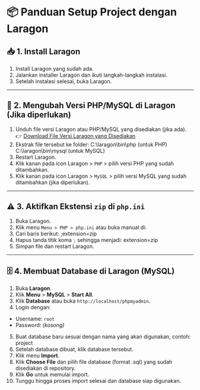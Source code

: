# 📦 Panduan Setup Project dengan Laragon

## 📥 1. Install Laragon
1. Install Laragon yang sudah ada.  
2. Jalankan installer Laragon dan ikuti langkah-langkah instalasi.  
3. Setelah instalasi selesai, buka Laragon.

---

## 🔄 2. Mengubah Versi PHP/MySQL di Laragon (Jika diperlukan)
1. Unduh file versi Laragon atau PHP/MySQL yang disediakan (jika ada).  
   👉 [Download File Versi Laragon yang Disediakan](https://windows.php.net/downloads/releases/php-8.2.28-Win32-vs16-x64.zip)
2. Ekstrak file tersebut ke folder:  C:\laragon\bin\php (untuk PHP) C:\laragon\bin\mysql (untuk MySQL)
3. Restart Laragon.
4. Klik kanan pada icon Laragon > `PHP` > pilih versi PHP yang sudah ditambahkan.
5. Klik kanan pada icon Laragon > `MySQL` > pilih versi MySQL yang sudah ditambahkan (jika diperlukan).

---

## ⚠️ 3. Aktifkan Ekstensi `zip` di `php.ini`
1. Buka Laragon.
2. Klik menu `Menu > PHP > php.ini` atau buka manual di:
3. Cari baris berikut: ;extension=zip
4. Hapus tanda titik koma `;` sehingga menjadi: extension=zip
5. Simpan file dan restart Laragon.

---

## 🗄 4. Membuat Database di Laragon (MySQL)
1. Buka **Laragon**.
2. Klik **Menu** > **MySQL** > **Start All**.
3. Klik **Database** atau buka `http://localhost/phpmyadmin`.
4. Login dengan:  
- Username: `root`  
- Password: *(kosong)*  
5. Buat database baru sesuai dengan nama yang akan digunakan, contoh:  project
6. Setelah database dibuat, klik database tersebut.
7. Klik menu **Import**.
8. Klik **Choose File** dan pilih file database (format .sql) yang sudah disediakan di repository.
9. Klik **Go** untuk memulai import.
10. Tunggu hingga proses import selesai dan database siap digunakan.



